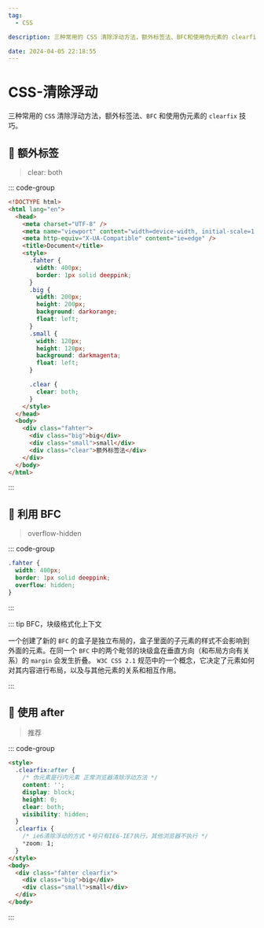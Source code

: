 ```yaml
---
tag:
  - CSS

description: 三种常用的 CSS 清除浮动方法，额外标签法、BFC和使用伪元素的 clearfix 技巧。

date: 2024-04-05 22:18:55
---
```


# CSS-清除浮动

三种常用的 `CSS` 清除浮动方法，额外标签法、`BFC` 和使用伪元素的 `clearfix` 技巧。

## 🔮 额外标签

> clear: both

::: code-group

```html
<!DOCTYPE html>
<html lang="en">
  <head>
    <meta charset="UTF-8" />
    <meta name="viewport" content="width=device-width, initial-scale=1.0" />
    <meta http-equiv="X-UA-Compatible" content="ie=edge" />
    <title>Document</title>
    <style>
      .fahter {
        width: 400px;
        border: 1px solid deeppink;
      }
      .big {
        width: 200px;
        height: 200px;
        background: darkorange;
        float: left;
      }
      .small {
        width: 120px;
        height: 120px;
        background: darkmagenta;
        float: left;
      }

      .clear {
        clear: both;
      }
    </style>
  </head>
  <body>
    <div class="fahter">
      <div class="big">big</div>
      <div class="small">small</div>
      <div class="clear">额外标签法</div>
    </div>
  </body>
</html>
```

:::

## 🔮 利用 BFC

> overflow-hidden

::: code-group

```css
.fahter {
  width: 400px;
  border: 1px solid deeppink;
  overflow: hidden;
}
```

:::

::: tip BFC，块级格式化上下文

一个创建了新的 `BFC` 的盒子是独立布局的，盒子里面的子元素的样式不会影响到外面的元素。在同一个 `BFC` 中的两个毗邻的块级盒在垂直方向（和布局方向有关系）的 `margin` 会发生折叠。 `W3C CSS 2.1` 规范中的一个概念，它决定了元素如何对其内容进行布局，以及与其他元素的关系和相互作用。

:::

## 🔮 使用 after

> 推荐

::: code-group

```html
<style>
  .clearfix:after {
    /* 伪元素是行内元素 正常浏览器清除浮动方法 */
    content: '';
    display: block;
    height: 0;
    clear: both;
    visibility: hidden;
  }
  .clearfix {
    /* ie6清除浮动的方式 *号只有IE6-IE7执行，其他浏览器不执行 */
    *zoom: 1;
  }
</style>
<body>
  <div class="fahter clearfix">
    <div class="big">big</div>
    <div class="small">small</div>
  </div>
</body>
```

:::
